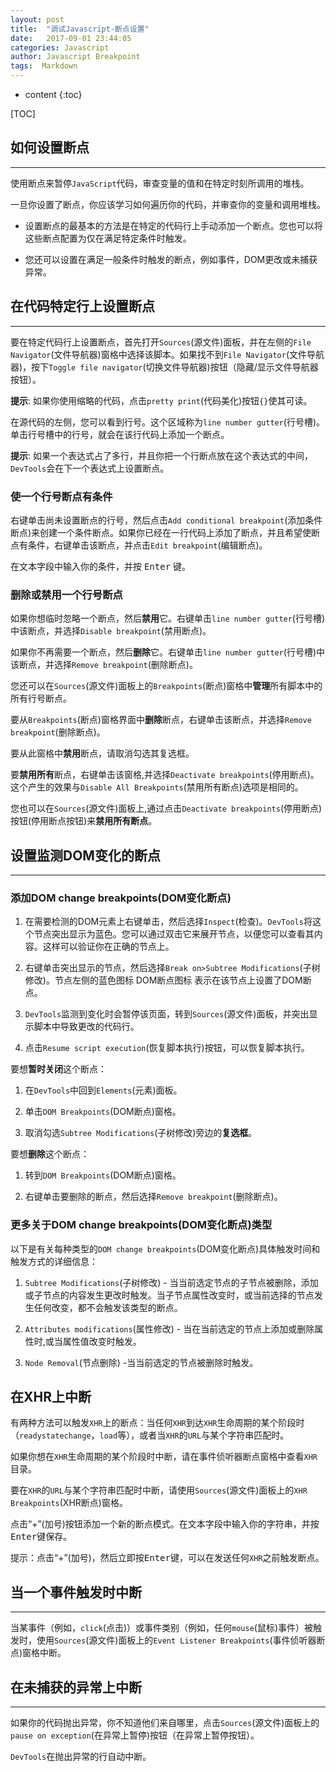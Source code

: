 ```yaml
---
layout: post
title:  "调试Javascript-断点设置"
date:   2017-09-01 23:44:05
categories: Javascript
author: Javascript Breakpoint
tags:  Markdown
---
```


* content
{:toc}

[TOC]

## 如何设置断点

***

使用断点来暂停`JavaScript`代码，审查变量的值和在特定时刻所调用的堆栈。

一旦你设置了断点，你应该学习如何遍历你的代码，并审查你的变量和调用堆栈。

- 设置断点的最基本的方法是在特定的代码行上手动添加一个断点。您也可以将这些断点配置为仅在满足特定条件时触发。

- 您还可以设置在满足一般条件时触发的断点，例如事件，DOM更改或未捕获异常。




## 在代码特定行上设置断点

***

要在特定代码行上设置断点，首先打开`Sources`(源文件)面板，并在左侧的`File Navigator`(文件导航器)窗格中选择该脚本。如果找不到`File Navigator`(文件导航器)，按下`Toggle file navigator`(切换文件导航器)按钮（隐藏/显示文件导航器按钮）。

**提示**: 如果你使用缩略的代码，点击`pretty print`(代码美化)按钮`{}`使其可读。

在源代码的左侧，您可以看到行号。这个区域称为`line number gutter`(行号槽)。单击行号槽中的行号，就会在该行代码上添加一个断点。

**提示**: 如果一个表达式占了多行，并且你把一个行断点放在这个表达式的中间，`DevTools`会在下一个表达式上设置断点。

### 使一个行号断点有条件

右键单击尚未设置断点的行号，然后点击`Add conditional breakpoint`(添加条件断点)来创建一个条件断点。如果你已经在一行代码上添加了断点，并且希望使断点有条件，右键单击该断点，并点击`Edit breakpoint`(编辑断点)。

在文本字段中输入你的条件，并按 <kbd>Enter</kbd> 键。

### 删除或禁用一个行号断点

如果你想临时忽略一个断点，然后**禁用**它。右键单击`line number gutter`(行号槽)中该断点，并选择`Disable breakpoint`(禁用断点)。

如果你不再需要一个断点，然后**删除**它。右键单击`line number gutter`(行号槽)中该断点，并选择`Remove breakpoint`(删除断点)。

您还可以在`Sources`(源文件)面板上的`Breakpoints`(断点)窗格中**管理**所有脚本中的所有行号断点。

要从`Breakpoints`(断点)窗格界面中**删除**断点，右键单击该断点，并选择`Remove breakpoint`(删除断点)。

要从此窗格中**禁用**断点，请取消勾选其复选框。

要**禁用所有**断点，右键单击该窗格,并选择`Deactivate breakpoints`(停用断点)。这个产生的效果与`Disable All Breakpoints`(禁用所有断点)选项是相同的。

您也可以在`Sources`(源文件)面板上,通过点击`Deactivate breakpoints`(停用断点)按钮(停用断点按钮)来**禁用所有断点**。

## 设置监测DOM变化的断点

***

### 添加DOM change breakpoints(DOM变化断点)


1. 在需要检测的DOM元素上右键单击，然后选择`Inspect`(检查)。`DevTools`将这个节点突出显示为蓝色。您可以通过双击它来展开节点，以便您可以查看其内容。这样可以验证你在正确的节点上。

2. 右键单击突出显示的节点，然后选择`Break on>Subtree Modifications`(子树修改)。节点左侧的蓝色图标 DOM断点图标 表示在该节点上设置了DOM断点。

3. `DevTools`监测到变化时会暂停该页面，转到`Sources`(源文件)面板，并突出显示脚本中导致更改的代码行。

4. 点击`Resume script execution`(恢复脚本执行)按钮，可以恢复脚本执行。

要想**暂时关闭**这个断点：

1. 在`DevTools`中回到`Elements`(元素)面板。

2. 单击`DOM Breakpoints`(DOM断点)窗格。

3. 取消勾选`Subtree Modifications`(子树修改)旁边的**复选框**。


要想**删除**这个断点：

1. 转到`DOM Breakpoints`(DOM断点)窗格。

2. 右键单击要删除的断点，然后选择`Remove breakpoint`(删除断点)。

### 更多关于DOM change breakpoints(DOM变化断点)类型

以下是有关每种类型的`DOM change breakpoints`(DOM变化断点)具体触发时间和触发方式的详细信息：

1. `Subtree Modifications`(子树修改) - 当当前选定节点的子节点被删除，添加或子节点的内容发生更改时触发。当子节点属性改变时，或当前选择的节点发生任何改变，都不会触发该类型的断点。

2. `Attributes modifications`(属性修改) - 当在当前选定的节点上添加或删除属性时,或当属性值改变时触发。

3. `Node Removal`(节点删除) -当当前选定的节点被删除时触发。

## 在XHR上中断

有两种方法可以触发`XHR`上的断点：当任何`XHR`到达`XHR`生命周期的某个阶段时（`readystatechange`，`load`等），或者当`XHR`的`URL`与某个字符串匹配时。

如果你想在`XHR`生命周期的某个阶段时中断，请在事件侦听器断点窗格中查看`XHR`目录。

要在`XHR`的`URL`与某个字符串匹配时中断，请使用`Sources`(源文件)面板上的`XHR Breakpoints`(XHR断点)窗格。

点击“+”(加号)按钮添加一个新的断点模式。在文本字段中输入你的字符串，并按<kbd>Enter</kbd>键保存。

提示：点击“+”(加号)，然后立即按<kbd>Enter</kbd>键，可以在发送任何`XHR`之前触发断点。

## 当一个事件触发时中断

***

当某事件（例如，`click`(点击)）或事件类别（例如，任何`mouse`(鼠标)事件）被触发时，使用`Sources`(源文件)面板上的`Event Listener Breakpoints`(事件侦听器断点)窗格中断。

## 在未捕获的异常上中断

***

如果你的代码抛出异常，你不知道他们来自哪里，点击`Sources`(源文件)面板上的`pause on exception`(在异常上暂停)按钮（在异常上暂停按钮）。

`DevTools`在抛出异常的行自动中断。
